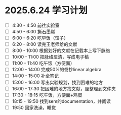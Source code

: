# 2025.6.24 学习计划

- [ ] 4:30 - 4:50 前往实验室
- [ ] 4:50 - 6:00 撕石墨烯
- [ ] 6:00 - 6:20 吃早饭（饺子）
- [ ] 6:20 - 8:00 读完王老师给的文献
- [ ] 8:00 - 10:00 根据划好的文献在记载本上写下脉络
- [ ] 10:00 - 11:00 把脉络厘清，写成电子稿
- [ ] 11:00 - 11:40 吃午饭（方便面）
- [ ] 12:00 - 14:00 完成50%的誊抄linear algebra
- [ ] 14:00 - 15:00 补全笔记
- [ ] 15:00 - 16:00 写出实验规划，找到困难的地方
- [ ] 16:00 - 17:30 把困难的地方找文献，厘整理到文件夹
- [ ] 17:30 - 18:15 吃午饭，方便面+鸡蛋
- [ ] 18:15 - 19:50 找到sem的documentation，并阅读
- [ ] 19:50 回家洗澡，睡觉